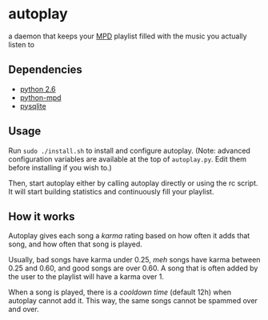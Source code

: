 autoplay
========

a daemon that keeps your [MPD][] playlist filled with the music you actually listen to

[MPD]: http://mpd.wikia.com (Music Player Daemon)

Dependencies
------------

* [python 2.6][py]
* [python-mpd][pympd]
* [pysqlite][]

[py]: http://python.org/
[pympd]: http://jatreuman.indefero.net/p/python-mpd/
[pysqlite]: http://code.google.com/p/pysqlite/

Usage
-----

Run `sudo ./install.sh` to install and configure autoplay.
(Note: advanced configuration variables are available at the top of `autoplay.py`. Edit them before installing if you wish to.)

Then, start autoplay either by calling autoplay directly or using the rc script. It will start building statistics and continuously fill your playlist.

How it works
------------

Autoplay gives each song a *karma* rating based on how often it adds that song, and how often that song is played.

Usually, bad songs have karma under 0.25, *meh* songs have karma between 0.25 and 0.60, and good songs are over 0.60. A song that is often added by the user to the playlist will have a karma over 1.

When a song is played, there is a *cooldown time* (default 12h) when autoplay cannot add it. This way, the same songs cannot be spammed over and over.